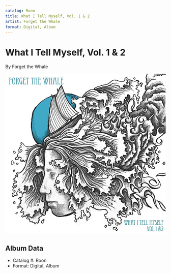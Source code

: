 ```yaml
---
catalog: Roon
title: What I Tell Myself, Vol. 1 & 2
artist: Forget the Whale
format: Digital, Album
---
```


# What I Tell Myself, Vol. 1 & 2

By Forget the Whale

![](../../assets/albumcovers/Forget_the_Whale-What_I_Tell_Myself__Vol_1_and_2.png)

## Album Data

- Catalog #: Roon
- Format: Digital, Album

